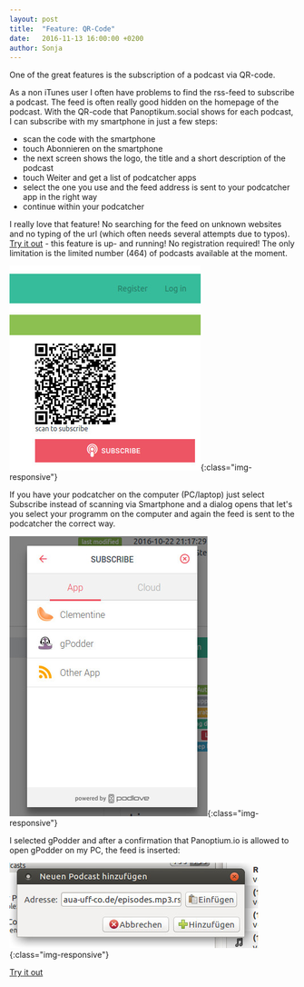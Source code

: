 ```yaml
---
layout: post
title:  "Feature: QR-Code"
date:   2016-11-13 16:00:00 +0200
author: Sonja
---
```


One of the great features is the subscription of a podcast via QR-code.

As a non iTunes user I often have problems to find the rss-feed to subscribe a podcast. The feed is often really good hidden on the homepage of the podcast. With the QR-code that Panoptikum.social shows for each podcast, I can subscribe with my smartphone in just a few steps:

* scan the code with the smartphone
* touch Abonnieren on the smartphone
* the next screen shows the logo, the title and a short description of the podcast
* touch Weiter and get a list of podcatcher apps
* select the one you use and the feed address is sent to your podcatcher app in the right way
* continue within your podcatcher

I really love that feature! No searching for the feed on unknown websites and no typing of the url (which often needs several attempts due to typos).
[Try it out](https://panoptikum.social) - this feature is up- and running! No registration required! The only limitation is the limited number (464) of podcasts available at the moment.

![QR-Code](/img/qrcode.jpg){:class="img-responsive"}

If you have your podcatcher on the computer (PC/laptop) just select Subscribe instead of scanning via Smartphone and a dialog opens that let's you select your programm on the computer and again the feed is sent to the podcatcher the correct way.

![Subscribe](/img/subscribe.jpg){:class="img-responsive"}

I selected gPodder and after a confirmation that Panoptium.io is allowed to open gPodder on my PC, the feed is inserted:

![gpodder](/img/gpodder.jpg){:class="img-responsive"}

[Try it out](https://panoptikum.social)
